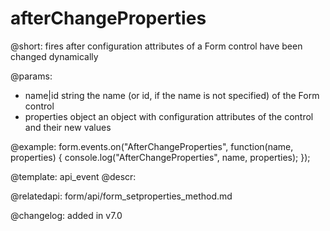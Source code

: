 afterChangeProperties
=============

@short: fires after configuration attributes of a Form control have been changed dynamically


@params:
- name|id   string      the name (or id, if the name is not specified) of the Form control
- properties     object      an object with configuration attributes of the control and their new values

@example:
form.events.on("AfterChangeProperties", function(name, properties) {
    console.log("AfterChangeProperties", name,  properties);
});


@template: api_event
@descr:

@relatedapi: form/api/form_setproperties_method.md

@changelog: added in v7.0

